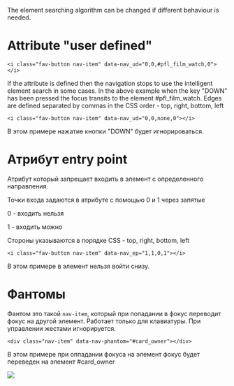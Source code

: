 The element searching algorithm can be changed if different behaviour is needed.



# Attribute "user defined"

```
<i class="fav-button nav-item" data-nav_ud="0,0,#pfl_film_watch,0"></i>
```

If the attribute is defined then the navigation stops to use the intelligent element search in some cases. In the above example when the key "DOWN" has been pressed the focus transits to the element #pfl_film_watch.
Edges are defined separated by commas in the CSS order - top, right, bottom, left


```
<i class="fav-button nav-item" data-nav_ud="0,0,none,0"></i>
```

В этом примере нажатие кнопки "DOWN" будет игнорироваться.





# Атрибут entry point

Атрибут который запрещает входить в элемент с определенного направления.

Точки входа задаются в атрибуте с помощью 0 и 1 через запятые

0 - входить нельзя

1 - входить можно

Стороны указываются в порядке CSS - top, right, bottom, left

```
<i class="fav-button nav-item" data-nav_ep="1,1,0,1"></i>
```
В этом примере в элемент нельзя войти снизу.





# Фантомы

Фантом это такой `nav-item`, который при попадании в фокус переводит фокус на другой элемент. Работает только для клавиатуры. При управлении жестами игнорируется.

```
<div class="nav-item" data-nav-phantom="#card_owner"></div>
```

В этом примере при оппадании фокуса на элемент фокус будет переведен на элемент #card_owner

<img src="http://immosmart.github.io/smartbox/docs/nav_slides/slide7.png" />
